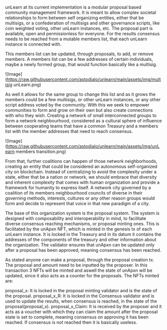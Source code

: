 unLearn at its current implementation is a modular proposal based community management framework. It is meant to allow complex societal relationships to form between self organizing entities, either that be multisigs, or a confederation of multisigs and other governance scripts, like coin weighted voting, other unLearn instances, etc. The proposal part is available, open and permissionless for everyone. For the results consensus needs to be reached from a mutable members list, that each unLearn instance is connected with.

This members list can be updated, through proposals, to add, or remove members. A members list can be a few addresses of certain individuals, maybe a newly formed group, that would function basically like a multisig.

![Image](https://raw.githubusercontent.com/astodialo/unlearn/main/assets/img/multisig unLearn.png)

As well it allows for the same group to change this list and as it grows the members could be a few multisigs, or other unLearn instances, or any other script address voted by the community. With this we seek to empower communities to form and grow on their own but also create connections with who they wish. Creating a network of small interconnected groups to form a network neighbourhood, considered as a cultural sphere of influence between cooperating teams that have a common Treasury and a members list with the member addresses that need to reach consensus.

![Image](https://raw.githubusercontent.com/astodialo/unlearn/main/assets/img/unLearn members transition.png)

From that, further coalitions can happen of those network neighborhoods, creating an entity that could be considered an autonomous self-organized city on blockchain. Instead of centralizing to avoid the complexity under a state, either that be a nation or network, we should embrace that diversity and inherent complexity that comes with human organization and provide a framework for humanity to express itself. A network city governed by a coalition of its members neighbourhood councils of diverse in their governing methods, interests, cultures or any other reason groups would form and decide to represent that voice in that new paradigm of a city.

The base of this organization system is the proposal system. The system is designed with composability and interoperability in mind, to facilitate diverse consensus reaching mechanisms, or proposal minting ones. This is facilitated by the unApxn NFT, which is minted in the genesis tx of each unLearn instance. It is locked in the Treasury and in its datum it contains the addresses of the components of the treasury and other information about the organization. The validator ensures that unApxn can be updated only after a proposal has been approved, meaning consensus has been reached.

As stated anyone can make a proposal, through the proposal creation tx. The proposal and amount need to be inputted by the proposer. In this transaction 3 NFTs will be minted and aswell the state of unApxn will be updated, since it also acts as a counter for the proposals. The NFTs minted are:

proposal_x: It is locked in the proposal minting validator and is the state of the proposal.
proposal_x_R: It is locked in the Consensus validator and is used to update the results, when consensus is reached, in the state of the proposal(proposal_x).
proposal_x_Claim: It is received by the proposer and it acts as a voucher with which they can claim the amount after the proposal state is set to complete, meaning consensus on approving it has been reached. If consensus is not reached then it is basically useless.

